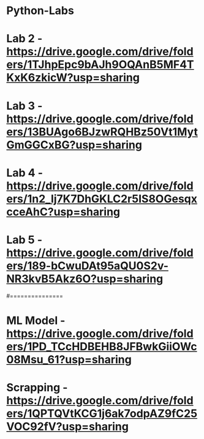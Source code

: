 # Python-Labs
# Lab 2 - https://drive.google.com/drive/folders/1TJhpEpc9bAJh9OQAnB5MF4TKxK6zkicW?usp=sharing
# Lab 3 - https://drive.google.com/drive/folders/13BUAgo6BJzwRQHBz50Vt1MytGmGGCxBG?usp=sharing
# Lab 4 - https://drive.google.com/drive/folders/1n2_lj7K7DhGKLC2r5IS8OGesqxcceAhC?usp=sharing
# Lab 5 - https://drive.google.com/drive/folders/189-bCwuDAt95aQU0S2v-NR3kvB5Akz6O?usp=sharing

#===============
# ML Model - https://drive.google.com/drive/folders/1PD_TCcHDBEHB8JFBwkGiiOWc08Msu_61?usp=sharing
# Scrapping - https://drive.google.com/drive/folders/1QPTQVtKCG1j6ak7odpAZ9fC25VOC92fV?usp=sharing
